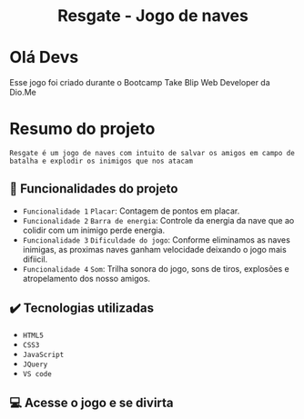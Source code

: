 <h1 align="center" font-size="bold" color-font="red"> Resgate - Jogo de naves </h1>

# Olá Devs
<p> 
  Esse jogo foi criado durante o Bootcamp Take Blip Web Developer da Dio.Me
</p>

# Resumo do projeto

<p>
  
  ``Resgate é um jogo de naves com intuito de salvar os amigos em campo de batalha e explodir os inimigos que nos atacam``

</p>

## 🔨 Funcionalidades do projeto

- `Funcionalidade 1` `Placar`: Contagem de pontos em placar.
- `Funcionalidade 2` `Barra de energia`: Controle da energia da nave que ao colidir com um inimigo perde energia.
- `Funcionalidade 3` `Dificuldade do jogo`: Conforme eliminamos as naves inimigas, as proximas naves ganham velocidade deixando o jogo mais difiicil.
- `Funcionalidade 4` `Som`: Trilha sonora do jogo, sons de tiros, explosões e atropelamento dos nosso amigos.

## ✔️ Tecnologias utilizadas

- ``HTML5``
- ``CSS3``
- ``JavaScript``
- ``JQuery``
- ``VS code``

## 💻 Acesse o jogo e se divirta
